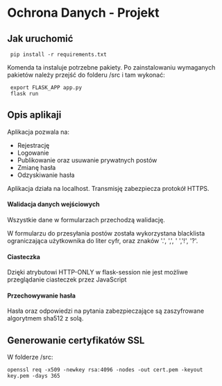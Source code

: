 # Ochrona Danych - Projekt
## Jak uruchomić
     pip install -r requirements.txt
Komenda ta instaluje potrzebne pakiety. Po zainstalowaniu
wymaganych pakietów należy przejść do folderu /src i tam wykonać:

     export FLASK_APP app.py
     flask run
 
## Opis aplikaji

Aplikacja pozwala na:
 - Rejestrację
 - Logowanie
 - Publikowanie oraz usuwanie prywatnych postów
 - Zmianę hasła
 - Odzyskiwanie hasła
 
 Aplikacja działa na localhost. Transmisję zabezpiecza protokół HTTPS. 
 
#### Walidacja danych wejściowych
Wszystkie dane w formularzach przechodzą walidację.
 
 W formularzu do przesyłania postów została wykorzystana blacklista ograniczająca użytkownika do liter cyfr, oraz znaków '.', ',', ' ','!', '?'.
 
#### Ciasteczka
Dzięki atrybutowi HTTP-ONLY w flask-session nie jest możliwe przeglądanie ciasteczek przez JavaScript
  
 #### Przechowywanie hasła
 Hasła oraz odpowiedzi na pytania zabezpieczające są zaszyfrowane algorytmem sha512 z solą.
 
 
 ## Generowanie certyfikatów SSL
 W folderze /src:
 
    openssl req -x509 -newkey rsa:4096 -nodes -out cert.pem -keyout key.pem -days 365
